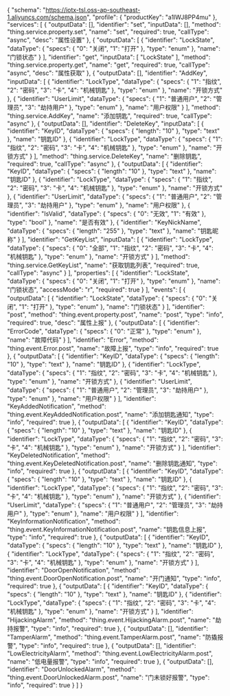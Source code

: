 {
  "schema": "https://iotx-tsl.oss-ap-southeast-1.aliyuncs.com/schema.json",
  "profile": {
    "productKey": "a1lWJ8PP4mu"
  },
  "services": [
    {
      "outputData": [],
      "identifier": "set",
      "inputData": [],
      "method": "thing.service.property.set",
      "name": "set",
      "required": true,
      "callType": "async",
      "desc": "属性设置"
    },
    {
      "outputData": [
        {
          "identifier": "LockState",
          "dataType": {
            "specs": {
              "0": "关闭",
              "1": "打开"
            },
            "type": "enum"
          },
          "name": "门锁状态"
        }
      ],
      "identifier": "get",
      "inputData": [
        "LockState"
      ],
      "method": "thing.service.property.get",
      "name": "get",
      "required": true,
      "callType": "async",
      "desc": "属性获取"
    },
    {
      "outputData": [],
      "identifier": "AddKey",
      "inputData": [
        {
          "identifier": "LockType",
          "dataType": {
            "specs": {
              "1": "指纹",
              "2": "密码",
              "3": "卡",
              "4": "机械钥匙"
            },
            "type": "enum"
          },
          "name": "开锁方式"
        },
        {
          "identifier": "UserLimit",
          "dataType": {
            "specs": {
              "1": "普通用户",
              "2": "管理员",
              "3": "劫持用户"
            },
            "type": "enum"
          },
          "name": "用户权限"
        }
      ],
      "method": "thing.service.AddKey",
      "name": "添加钥匙",
      "required": true,
      "callType": "async"
    },
    {
      "outputData": [],
      "identifier": "DeleteKey",
      "inputData": [
        {
          "identifier": "KeyID",
          "dataType": {
            "specs": {
              "length": "10"
            },
            "type": "text"
          },
          "name": "钥匙ID"
        },
        {
          "identifier": "LockType",
          "dataType": {
            "specs": {
              "1": "指纹",
              "2": "密码",
              "3": "卡",
              "4": "机械钥匙"
            },
            "type": "enum"
          },
          "name": "开锁方式"
        }
      ],
      "method": "thing.service.DeleteKey",
      "name": "删除钥匙",
      "required": true,
      "callType": "async"
    },
    {
      "outputData": [
        {
          "identifier": "KeyID",
          "dataType": {
            "specs": {
              "length": "10"
            },
            "type": "text"
          },
          "name": "钥匙ID"
        },
        {
          "identifier": "LockType",
          "dataType": {
            "specs": {
              "1": "指纹",
              "2": "密码",
              "3": "卡",
              "4": "机械钥匙"
            },
            "type": "enum"
          },
          "name": "开锁方式"
        },
        {
          "identifier": "UserLimit",
          "dataType": {
            "specs": {
              "1": "普通用户",
              "2": "管理员",
              "3": "劫持用户"
            },
            "type": "enum"
          },
          "name": "用户权限"
        },
        {
          "identifier": "IsValid",
          "dataType": {
            "specs": {
              "0": "无效",
              "1": "有效"
            },
            "type": "bool"
          },
          "name": "是否有效"
        },
        {
          "identifier": "KeyNickName",
          "dataType": {
            "specs": {
              "length": "255"
            },
            "type": "text"
          },
          "name": "钥匙昵称"
        }
      ],
      "identifier": "GetKeyList",
      "inputData": [
        {
          "identifier": "LockType",
          "dataType": {
            "specs": {
              "0": "全部",
              "1": "指纹",
              "2": "密码",
              "3": "卡",
              "4": "机械钥匙"
            },
            "type": "enum"
          },
          "name": "开锁方式"
        }
      ],
      "method": "thing.service.GetKeyList",
      "name": "获取钥匙列表",
      "required": true,
      "callType": "async"
    }
  ],
  "properties": [
    {
      "identifier": "LockState",
      "dataType": {
        "specs": {
          "0": "关闭",
          "1": "打开"
        },
        "type": "enum"
      },
      "name": "门锁状态",
      "accessMode": "r",
      "required": true
    }
  ],
  "events": [
    {
      "outputData": [
        {
          "identifier": "LockState",
          "dataType": {
            "specs": {
              "0": "关闭",
              "1": "打开"
            },
            "type": "enum"
          },
          "name": "门锁状态"
        }
      ],
      "identifier": "post",
      "method": "thing.event.property.post",
      "name": "post",
      "type": "info",
      "required": true,
      "desc": "属性上报"
    },
    {
      "outputData": [
        {
          "identifier": "ErrorCode",
          "dataType": {
            "specs": {
              "0": "正常"
            },
            "type": "enum"
          },
          "name": "故障代码"
        }
      ],
      "identifier": "Error",
      "method": "thing.event.Error.post",
      "name": "故障上报",
      "type": "info",
      "required": true
    },
    {
      "outputData": [
        {
          "identifier": "KeyID",
          "dataType": {
            "specs": {
              "length": "10"
            },
            "type": "text"
          },
          "name": "钥匙ID"
        },
        {
          "identifier": "LockType",
          "dataType": {
            "specs": {
              "1": "指纹",
              "2": "密码",
              "3": "卡",
              "4": "机械钥匙"
            },
            "type": "enum"
          },
          "name": "开锁方式"
        },
        {
          "identifier": "UserLimit",
          "dataType": {
            "specs": {
              "1": "普通用户",
              "2": "管理员",
              "3": "劫持用户"
            },
            "type": "enum"
          },
          "name": "用户权限"
        }
      ],
      "identifier": "KeyAddedNotification",
      "method": "thing.event.KeyAddedNotification.post",
      "name": "添加钥匙通知",
      "type": "info",
      "required": true
    },
    {
      "outputData": [
        {
          "identifier": "KeyID",
          "dataType": {
            "specs": {
              "length": "10"
            },
            "type": "text"
          },
          "name": "钥匙ID"
        },
        {
          "identifier": "LockType",
          "dataType": {
            "specs": {
              "1": "指纹",
              "2": "密码",
              "3": "卡",
              "4": "机械钥匙"
            },
            "type": "enum"
          },
          "name": "开锁方式"
        }
      ],
      "identifier": "KeyDeletedNotification",
      "method": "thing.event.KeyDeletedNotification.post",
      "name": "删除钥匙通知",
      "type": "info",
      "required": true
    },
    {
      "outputData": [
        {
          "identifier": "KeyID",
          "dataType": {
            "specs": {
              "length": "10"
            },
            "type": "text"
          },
          "name": "钥匙ID"
        },
        {
          "identifier": "LockType",
          "dataType": {
            "specs": {
              "1": "指纹",
              "2": "密码",
              "3": "卡",
              "4": "机械钥匙"
            },
            "type": "enum"
          },
          "name": "开锁方式"
        },
        {
          "identifier": "UserLimit",
          "dataType": {
            "specs": {
              "1": "普通用户",
              "2": "管理员",
              "3": "劫持用户"
            },
            "type": "enum"
          },
          "name": "用户权限"
        }
      ],
      "identifier": "KeyInformationNotification",
      "method": "thing.event.KeyInformationNotification.post",
      "name": "钥匙信息上报",
      "type": "info",
      "required": true
    },
    {
      "outputData": [
        {
          "identifier": "KeyID",
          "dataType": {
            "specs": {
              "length": "10"
            },
            "type": "text"
          },
          "name": "钥匙ID"
        },
        {
          "identifier": "LockType",
          "dataType": {
            "specs": {
              "1": "指纹",
              "2": "密码",
              "3": "卡",
              "4": "机械钥匙"
            },
            "type": "enum"
          },
          "name": "开锁方式"
        }
      ],
      "identifier": "DoorOpenNotification",
      "method": "thing.event.DoorOpenNotification.post",
      "name": "开门通知",
      "type": "info",
      "required": true
    },
    {
      "outputData": [
        {
          "identifier": "KeyID",
          "dataType": {
            "specs": {
              "length": "10"
            },
            "type": "text"
          },
          "name": "钥匙ID"
        },
        {
          "identifier": "LockType",
          "dataType": {
            "specs": {
              "1": "指纹",
              "2": "密码",
              "3": "卡",
              "4": "机械钥匙"
            },
            "type": "enum"
          },
          "name": "开锁方式"
        }
      ],
      "identifier": "HijackingAlarm",
      "method": "thing.event.HijackingAlarm.post",
      "name": "劫持报警",
      "type": "info",
      "required": true
    },
    {
      "outputData": [],
      "identifier": "TamperAlarm",
      "method": "thing.event.TamperAlarm.post",
      "name": "防撬报警",
      "type": "info",
      "required": true
    },
    {
      "outputData": [],
      "identifier": "LowElectricityAlarm",
      "method": "thing.event.LowElectricityAlarm.post",
      "name": "低电量报警",
      "type": "info",
      "required": true
    },
    {
      "outputData": [],
      "identifier": "DoorUnlockedAlarm",
      "method": "thing.event.DoorUnlockedAlarm.post",
      "name": "门未锁好报警",
      "type": "info",
      "required": true
    }
  ]
}
